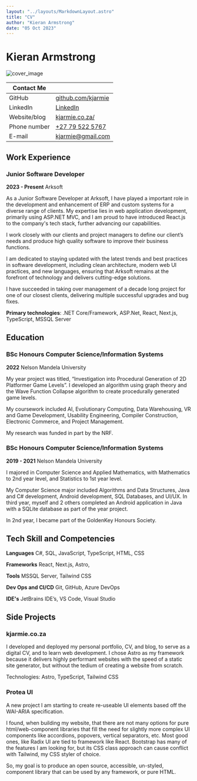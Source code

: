 ```yaml
---
layout: "../layouts/MarkdownLayout.astro"
title: "CV"
author: "Kieran Armstrong"
date: "05 Oct 2023"
---
```


# Kieran Armstrong
![cover_image](http://localhost:4321/CV_cover.jpg)

[//]: # (**Contents**)

[//]: # (1. [Work Experience]&#40;cv/#work-experience&#41;)

[//]: # (2. [Education]&#40;cv/#education&#41;)

[//]: # (3. [Tech Skill and Competencies]&#40;cv/#tech-skill-and-competencies&#41;)

[//]: # (4. [Side Projects]&#40;cv/#side-projects&#41;)


| **Contact Me** |                                                                 |
|----------------|-----------------------------------------------------------------|
| GitHub         | [github.com/kjarmie](https://github.com/kjarmie)                |
| LinkedIn       | [LinkedIn](https://linkedin.com/in/kieran-armstrong-29153b153/) |
| Website/blog   | [kjarmie.co.za/](https://kjarmie.co.za/)                        |
| Phone number   | [+27 79 522 5767](tel:+27795225767)                             |
| E-mail         | [kjarmie@gmail.com](mailto:kjarmie@gmail.com)                   |

## Work Experience

### **Junior Software Developer**

**2023 - Present**
Arksoft

As a Junior Software Developer at Arksoft, I have played a important role in the development and enhancement of ERP and custom systems for a diverse range of clients. My expertise lies in web
application development, primarily using ASP.NET MVC, and I am proud to have introduced React.js to the company's tech stack, further advancing our capabilities.

I work closely with our clients and project managers to define our client’s needs and produce high quality software to improve their business functions.

I am dedicated to staying updated with the latest trends and best practices in software development, including clean architecture, modern web UI practices, and new languages, ensuring that Arksoft
remains at the forefront of technology and delivers cutting-edge solutions.

I have succeeded in taking over management of a decade long project for one of our closest clients, delivering multiple successful upgrades and bug fixes.

**Primary technologies**: .NET Core/Framework, ASP.Net, React, Next.js, TypeScript, MSSQL Server


## Education


### **BSc Honours Computer Science/Information Systems**

**2022**
Nelson Mandela University

My year project was titled, “Investigation into Procedural Generation of 2D Platformer Game Levels”. I developed an algorithm using graph theory and the Wave Function Collapse algorithm to create
procedurally generated game levels.

My coursework included AI, Evolutionary Computing, Data Warehousing, VR and Game Development, Usability Engineering, Compiler Construction, Electronic Commerce, and Project Management.

My research was funded in part by the NRF.


### **BSc Honours Computer Science/Information Systems**

**2019 - 2021**
Nelson Mandela University

I majored in Computer Science and Applied Mathematics, with Mathematics to 2nd year level, and Statistics to 1st year level.

My Computer Science major included Algorithms and Data Structures, Java and C# development, Android development, SQL Databases, and UI/UX. In third year, myself and 2 others completed an Android application in Java with a SQLite database as part of the year project.

In 2nd year, I became part of the GoldenKey Honours Society.


## Tech Skill and Competencies

**Languages**
C#, SQL, JavaScript, TypeScript, HTML, CSS

**Frameworks**
React, Next.js, Astro,

**Tools**
MSSQL Server, Tailwind CSS

**Dev Ops and CI/CD**
Git, GitHub, Azure DevOps

**IDE's**
JetBrains IDE’s, VS Code, Visual Studio


## Side Projects


### kjarmie.co.za

I developed and deployed my personal portfolio, CV, and blog, to serve as a digital CV, and to learn web development. I chose Astro as my framework because it delivers highly performant websites with
the speed of a static site generator, but without the tedium of creating a website from scratch.

Technologies: Astro, TypeScript, Tailwind CSS

### Protea UI

A new project I am starting to create re-useable UI elements based off the WAI-ARIA specification.

I found, when building my website, that there are not many options for pure html/web-component libraries that fill the need for slightly more complex UI components like accordions, popovers, vertical
separators, etc. Most good ones, like Radix UI are tied to framework like React. Bootstrap has many of the features I am looking for, but its CSS class approach can cause conflict with Tailwind, my
CSS styler of choice.

So, my goal is to produce an open source, accessible, un-styled, component library that can be used by any framework, or pure HTML.
